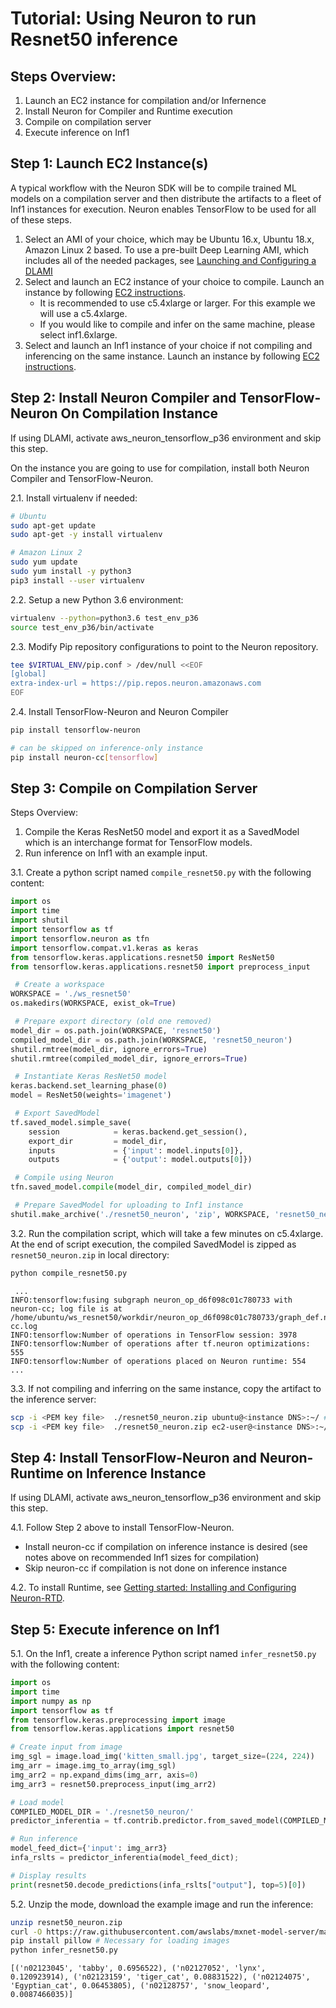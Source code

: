 # Tutorial: Using Neuron to run Resnet50 inference

## Steps Overview:

1. Launch an EC2 instance for compilation and/or Infernence
2. Install Neuron for Compiler and Runtime execution
3. Compile on compilation server
4. Execute inference on Inf1

## Step 1: Launch EC2 Instance(s)

A typical workflow with the Neuron SDK will be to compile trained ML models on a compilation server and then distribute the artifacts to a fleet of Inf1 instances for execution. Neuron enables TensorFlow to be used for all of these steps.

1. Select an AMI of your choice, which may be Ubuntu 16.x, Ubuntu 18.x, Amazon Linux 2 based. To use a pre-built Deep Learning AMI, which includes all of the needed packages, see [Launching and Configuring a DLAMI](https://docs.aws.amazon.com/dlami/latest/devguide/launch-config.html)
2. Select and launch an EC2 instance of your choice to compile. Launch an instance by following [EC2 instructions](https://docs.aws.amazon.com/AWSEC2/latest/UserGuide/EC2_GetStarted.html#ec2-launch-instance).
    * It is recommended to use c5.4xlarge or larger. For this example we will use a c5.4xlarge.
    * If you would like to compile and infer on the same machine, please select inf1.6xlarge.
3. Select and launch an Inf1 instance of your choice if not compiling and inferencing on the same instance. Launch an instance by following [EC2 instructions](https://docs.aws.amazon.com/AWSEC2/latest/UserGuide/EC2_GetStarted.html#ec2-launch-instance).

## Step 2: Install Neuron Compiler and TensorFlow-Neuron On Compilation Instance

If using DLAMI, activate aws_neuron_tensorflow_p36 environment and skip this step.

On the instance you are going to use for compilation, install both Neuron Compiler and  TensorFlow-Neuron.

2.1. Install virtualenv if needed:
```bash
# Ubuntu
sudo apt-get update
sudo apt-get -y install virtualenv
```
```bash
# Amazon Linux 2
sudo yum update
sudo yum install -y python3
pip3 install --user virtualenv
```
2.2. Setup a new Python 3.6 environment:
```bash
virtualenv --python=python3.6 test_env_p36
source test_env_p36/bin/activate
```
2.3. Modify Pip repository configurations to point to the Neuron repository.
```bash
tee $VIRTUAL_ENV/pip.conf > /dev/null <<EOF
[global]
extra-index-url = https://pip.repos.neuron.amazonaws.com
EOF
```
2.4. Install TensorFlow-Neuron and Neuron Compiler
```bash
pip install tensorflow-neuron
```
```bash
# can be skipped on inference-only instance
pip install neuron-cc[tensorflow]
```

## Step 3: Compile on Compilation Server

Steps Overview:
1. Compile the Keras ResNet50 model and export it as a SavedModel which is an interchange format for TensorFlow models.
2. Run inference on Inf1 with an example input.

3.1. Create a python script named `compile_resnet50.py` with the following content:
```python
import os
import time
import shutil
import tensorflow as tf
import tensorflow.neuron as tfn
import tensorflow.compat.v1.keras as keras
from tensorflow.keras.applications.resnet50 import ResNet50
from tensorflow.keras.applications.resnet50 import preprocess_input

 # Create a workspace
WORKSPACE = './ws_resnet50'
os.makedirs(WORKSPACE, exist_ok=True)

 # Prepare export directory (old one removed)
model_dir = os.path.join(WORKSPACE, 'resnet50')
compiled_model_dir = os.path.join(WORKSPACE, 'resnet50_neuron')
shutil.rmtree(model_dir, ignore_errors=True)
shutil.rmtree(compiled_model_dir, ignore_errors=True)

 # Instantiate Keras ResNet50 model
keras.backend.set_learning_phase(0)
model = ResNet50(weights='imagenet')

 # Export SavedModel
tf.saved_model.simple_save(
    session            = keras.backend.get_session(),
    export_dir         = model_dir,
    inputs             = {'input': model.inputs[0]},
    outputs            = {'output': model.outputs[0]})

 # Compile using Neuron
tfn.saved_model.compile(model_dir, compiled_model_dir)    

 # Prepare SavedModel for uploading to Inf1 instance
shutil.make_archive('./resnet50_neuron', 'zip', WORKSPACE, 'resnet50_neuron')
```
3.2. Run the compilation script, which will take a few minutes on c5.4xlarge. At the end of script execution, the compiled SavedModel is zipped as `resnet50_neuron.zip` in local directory:
```bash
python compile_resnet50.py
```
```
 ...
INFO:tensorflow:fusing subgraph neuron_op_d6f098c01c780733 with neuron-cc; log file is at /home/ubuntu/ws_resnet50/workdir/neuron_op_d6f098c01c780733/graph_def.neuron-cc.log
INFO:tensorflow:Number of operations in TensorFlow session: 3978
INFO:tensorflow:Number of operations after tf.neuron optimizations: 555
INFO:tensorflow:Number of operations placed on Neuron runtime: 554
...
```
3.3. If not compiling and inferring on the same instance, copy the artifact to the inference server:
```bash
scp -i <PEM key file>  ./resnet50_neuron.zip ubuntu@<instance DNS>:~/ # Ubuntu
scp -i <PEM key file>  ./resnet50_neuron.zip ec2-user@<instance DNS>:~/  # AML2
```

## Step 4: Install TensorFlow-Neuron and Neuron-Runtime on Inference Instance

If using DLAMI, activate aws_neuron_tensorflow_p36 environment and skip this step.

4.1. Follow Step 2 above to install TensorFlow-Neuron.
 * Install neuron-cc if compilation on inference instance is desired (see notes above on recommended Inf1 sizes for compilation)
 * Skip neuron-cc if compilation is not done on inference instance

4.2. To install Runtime, see [Getting started: Installing and Configuring Neuron-RTD](./../neuron-runtime/nrt_start.md).

## Step 5: Execute inference on Inf1

5.1. On the Inf1, create a inference Python script named `infer_resnet50.py` with the following content:
```python
import os
import time
import numpy as np
import tensorflow as tf
from tensorflow.keras.preprocessing import image
from tensorflow.keras.applications import resnet50

# Create input from image
img_sgl = image.load_img('kitten_small.jpg', target_size=(224, 224))
img_arr = image.img_to_array(img_sgl)
img_arr2 = np.expand_dims(img_arr, axis=0)
img_arr3 = resnet50.preprocess_input(img_arr2)

# Load model
COMPILED_MODEL_DIR = './resnet50_neuron/'
predictor_inferentia = tf.contrib.predictor.from_saved_model(COMPILED_MODEL_DIR)

# Run inference
model_feed_dict={'input': img_arr3}
infa_rslts = predictor_inferentia(model_feed_dict);

# Display results
print(resnet50.decode_predictions(infa_rslts["output"], top=5)[0])
```

5.2. Unzip the mode, download the example image and run the inference:
```bash
unzip resnet50_neuron.zip
curl -O https://raw.githubusercontent.com/awslabs/mxnet-model-server/master/docs/images/kitten_small.jpg
pip install pillow # Necessary for loading images
python infer_resnet50.py
```
```
[('n02123045', 'tabby', 0.6956522), ('n02127052', 'lynx', 0.120923914), ('n02123159', 'tiger_cat', 0.08831522), ('n02124075', 'Egyptian_cat', 0.06453805), ('n02128757', 'snow_leopard', 0.0087466035)]
```
